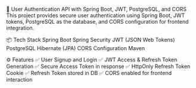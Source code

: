 🔐 User Authentication API with Spring Boot, JWT, PostgreSQL, and CORS
This project provides secure user authentication using Spring Boot, JWT tokens, PostgreSQL as the database, and CORS configuration for frontend integration.

📦 Tech Stack
Spring Boot
Spring Security
JWT (JSON Web Tokens)
PostgreSQL
Hibernate (JPA)
CORS Configuration
Maven

⚙️ Features
✅ User Signup and Login
✅ JWT Access & Refresh Token Generation
✅ Secure Access Token in response
✅ HttpOnly Refresh Token Cookie
✅ Refresh Token stored in DB
✅ CORS enabled for frontend interaction
